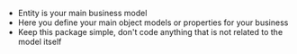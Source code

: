 - Entity is your main business model
- Here you define your main object models or properties for your business
- Keep this package simple, don't code anything that is not related to the model itself